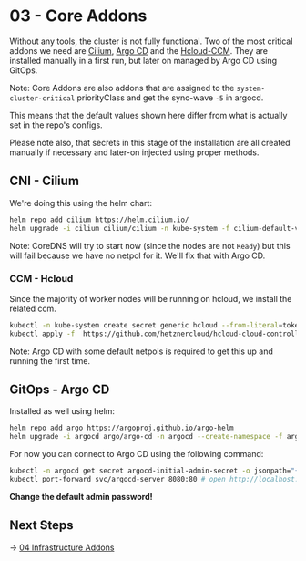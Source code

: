 # 03 - Core Addons

Without any tools, the cluster is not fully functional. Two of the most critical addons we need are [Cilium](https://cilium.io), [Argo CD](https://argoproj.io) and the [Hcloud-CCM](https://github.com/hetznercloud/hcloud-cloud-controller-manager). They are installed manually in a first run, but later on managed by Argo CD using GitOps.

Note: Core Addons are also addons that are assigned to the `system-cluster-critical` priorityClass and get the sync-wave `-5` in argocd.

This means that the default values shown here differ from what is actually set in the repo's configs.

Please note also, that secrets in this stage of the installation are all created manually if necessary and later-on injected using proper methods.

## CNI - Cilium

We're doing this using the helm chart:

```bash
helm repo add cilium https://helm.cilium.io/
helm upgrade -i cilium cilium/cilium -n kube-system -f cilium-default-values.yaml
```

Note: CoreDNS will try to start now (since the nodes are not `Ready`) but this will fail because we have no netpol for it. We'll fix that with Argo CD.

### CCM - Hcloud

Since the majority of worker nodes will be running on hcloud, we install the related ccm.

```bash
kubectl -n kube-system create secret generic hcloud --from-literal=token=<hcloud API token>
kubectl apply -f  https://github.com/hetznercloud/hcloud-cloud-controller-manager/releases/latest/download/ccm.yaml
```

Note: Argo CD with some default netpols is required to get this up and running the first time.

## GitOps - Argo CD

Installed as well using helm:

```bash
helm repo add argo https://argoproj.github.io/argo-helm
helm upgrade -i argocd argo/argo-cd -n argocd --create-namespace -f argocd-default-values.yaml
```

For now you can connect to Argo CD using the following command:

```bash
kubectl -n argocd get secret argocd-initial-admin-secret -o jsonpath="{.data.password}" | base64 -d
kubectl port-forward svc/argocd-server 8080:80 # open http://localhost:8080
```

**Change the default admin password!**

## Next Steps

-> [04 Infrastructure Addons](./04_infra_addons.md)
